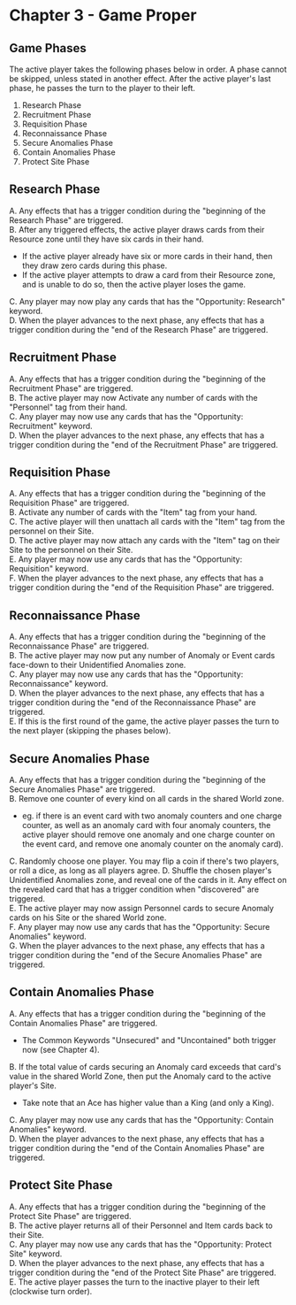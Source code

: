 Chapter 3 - Game Proper
===

Game Phases
---
The active player takes the following phases below in order. A phase cannot be skipped, unless stated in another effect. After the active player's last phase, he passes the turn to the player to their left.  
1. Research Phase  
2. Recruitment Phase  
3. Requisition Phase  
4. Reconnaissance Phase   
5. Secure Anomalies Phase  
6. Contain Anomalies Phase  
7. Protect Site Phase  

Research Phase
---
A. Any effects that has a trigger condition during the "beginning of the Research Phase" are triggered.  
B. After any triggered effects, the active player draws cards from their Resource zone until they have six cards in their hand.  
- If the active player already have six or more cards in their hand, then they draw zero cards during this phase.  
- If the active player attempts to draw a card from their Resource zone, and is unable to do so, then the active player loses the game.  

C. Any player may now play any cards that has the "Opportunity: Research" keyword.  
D. When the player advances to the next phase, any effects that has a trigger condition during the "end of the Research Phase" are triggered.  

Recruitment Phase
---
A. Any effects that has a trigger condition during the "beginning of the Recruitment Phase" are triggered.  
B. The active player may now Activate any number of cards with the "Personnel" tag from their hand.  
C. Any player may now use any cards that has the "Opportunity: Recruitment" keyword.   
D. When the player advances to the next phase, any effects that has a trigger condition during the "end of the Recruitment Phase" are triggered.   

Requisition Phase
---
A. Any effects that has a trigger condition during the "beginning of the Requisition Phase" are triggered.   
B. Activate any number of cards with the "Item" tag from your hand.   
C. The active player will then unattach all cards with the "Item" tag from the personnel on their Site.   
D. The active player may now attach any cards with the "Item" tag on their Site to the personnel on their Site.  
E. Any player may now use any cards that has the "Opportunity: Requisition" keyword.    
F. When the player advances to the next phase, any effects that has a trigger condition during the "end of the Requisition Phase" are triggered.    

Reconnaissance Phase
---
A. Any effects that has a trigger condition during the "beginning of the Reconnaissance Phase" are triggered.  
B. The active player may now put any number of Anomaly or Event cards face-down to their Unidentified Anomalies zone.    
C. Any player may now use any cards that has the "Opportunity: Reconnaissance" keyword.   
D. When the player advances to the next phase, any effects that has a trigger condition during the "end of the Reconnaissance Phase" are triggered.  
E. If this is the first round of the game, the active player passes the turn to the next player (skipping the phases below).

Secure Anomalies Phase
---
A. Any effects that has a trigger condition during the "beginning of the Secure Anomalies Phase" are triggered.  
B. Remove one counter of every kind on all cards in the shared World zone. 
- eg. if there is an event card with two anomaly counters and one charge counter, as well as an anomaly card with four anomaly counters, the active player should remove one anomaly and one charge counter on the event card, and remove one anomaly counter on the anomaly card).  

C. Randomly choose one player. You may flip a coin if there's two players, or roll a dice, as long as all players agree.
D. Shuffle the chosen player's Unidentified Anomalies zone, and reveal one of the cards in it. Any effect on the revealed card that has a trigger condition when "discovered" are triggered.  
E. The active player may now assign Personnel cards to secure Anomaly cards on his Site or the shared World zone.   
F. Any player may now use any cards that has the "Opportunity: Secure Anomalies" keyword.   
G. When the player advances to the next phase, any effects that has a trigger condition during the "end of the Secure Anomalies Phase" are triggered.   

Contain Anomalies Phase
---
A. Any effects that has a trigger condition during the "beginning of the Contain Anomalies Phase" are triggered.  
- The Common Keywords "Unsecured" and "Uncontained" both trigger now (see Chapter 4).

B. If the total value of cards securing an Anomaly card exceeds that card's value in the shared World Zone, then put the Anomaly card to the active player's Site.  
- Take note that an Ace has higher value than a King (and only a King).

C. Any player may now use any cards that has the "Opportunity: Contain Anomalies" keyword.   
D. When the player advances to the next phase, any effects that has a trigger condition during the "end of the Contain Anomalies Phase" are triggered.  

Protect Site Phase
---
A. Any effects that has a trigger condition during the "beginning of the Protect Site Phase" are triggered.  
B. The active player returns all of their Personnel and Item cards back to their Site.     
C. Any player may now use any cards that has the "Opportunity: Protect Site" keyword.   
D. When the player advances to the next phase, any effects that has a trigger condition during the "end of the Protect Site Phase" are triggered.   
E. The active player passes the turn to the inactive player to their left (clockwise turn order).